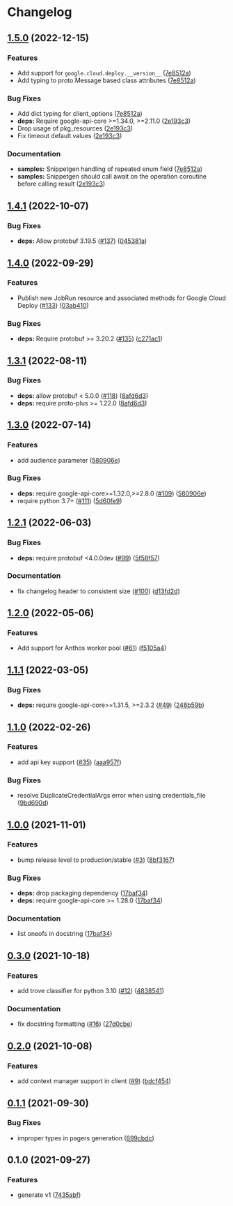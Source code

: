 # Changelog

## [1.5.0](https://github.com/googleapis/python-deploy/compare/v1.4.1...v1.5.0) (2022-12-15)


### Features

* Add support for `google.cloud.deploy.__version__` ([7e8512a](https://github.com/googleapis/python-deploy/commit/7e8512ae846ec1e356e3a99d64b1664f3c23e268))
* Add typing to proto.Message based class attributes ([7e8512a](https://github.com/googleapis/python-deploy/commit/7e8512ae846ec1e356e3a99d64b1664f3c23e268))


### Bug Fixes

* Add dict typing for client_options ([7e8512a](https://github.com/googleapis/python-deploy/commit/7e8512ae846ec1e356e3a99d64b1664f3c23e268))
* **deps:** Require google-api-core &gt;=1.34.0, >=2.11.0  ([2e193c3](https://github.com/googleapis/python-deploy/commit/2e193c3e0369a02bd0feba4f7d0fb4a65a3df935))
* Drop usage of pkg_resources ([2e193c3](https://github.com/googleapis/python-deploy/commit/2e193c3e0369a02bd0feba4f7d0fb4a65a3df935))
* Fix timeout default values ([2e193c3](https://github.com/googleapis/python-deploy/commit/2e193c3e0369a02bd0feba4f7d0fb4a65a3df935))


### Documentation

* **samples:** Snippetgen handling of repeated enum field ([7e8512a](https://github.com/googleapis/python-deploy/commit/7e8512ae846ec1e356e3a99d64b1664f3c23e268))
* **samples:** Snippetgen should call await on the operation coroutine before calling result ([2e193c3](https://github.com/googleapis/python-deploy/commit/2e193c3e0369a02bd0feba4f7d0fb4a65a3df935))

## [1.4.1](https://github.com/googleapis/python-deploy/compare/v1.4.0...v1.4.1) (2022-10-07)


### Bug Fixes

* **deps:** Allow protobuf 3.19.5 ([#137](https://github.com/googleapis/python-deploy/issues/137)) ([045381a](https://github.com/googleapis/python-deploy/commit/045381a445a610629d06016b0637b365f1299983))

## [1.4.0](https://github.com/googleapis/python-deploy/compare/v1.3.1...v1.4.0) (2022-09-29)


### Features

* Publish new JobRun resource and associated methods for Google Cloud Deploy ([#133](https://github.com/googleapis/python-deploy/issues/133)) ([03ab410](https://github.com/googleapis/python-deploy/commit/03ab410ee01e20e3d1051fa8d8003300c871d82c))


### Bug Fixes

* **deps:** Require protobuf >= 3.20.2 ([#135](https://github.com/googleapis/python-deploy/issues/135)) ([c271ac1](https://github.com/googleapis/python-deploy/commit/c271ac1163bda6cc415c41c0a2651a7f72dd40fe))

## [1.3.1](https://github.com/googleapis/python-deploy/compare/v1.3.0...v1.3.1) (2022-08-11)


### Bug Fixes

* **deps:** allow protobuf < 5.0.0 ([#118](https://github.com/googleapis/python-deploy/issues/118)) ([8afd6d3](https://github.com/googleapis/python-deploy/commit/8afd6d3ba9171ab957547245294305dd78101767))
* **deps:** require proto-plus >= 1.22.0 ([8afd6d3](https://github.com/googleapis/python-deploy/commit/8afd6d3ba9171ab957547245294305dd78101767))

## [1.3.0](https://github.com/googleapis/python-deploy/compare/v1.2.1...v1.3.0) (2022-07-14)


### Features

* add audience parameter ([580906e](https://github.com/googleapis/python-deploy/commit/580906ef7eb335df2de5802c29fac08c3a231b80))


### Bug Fixes

* **deps:** require google-api-core>=1.32.0,>=2.8.0 ([#109](https://github.com/googleapis/python-deploy/issues/109)) ([580906e](https://github.com/googleapis/python-deploy/commit/580906ef7eb335df2de5802c29fac08c3a231b80))
* require python 3.7+ ([#111](https://github.com/googleapis/python-deploy/issues/111)) ([5d60fe9](https://github.com/googleapis/python-deploy/commit/5d60fe95eda61d86cd08b1173ee2551594d6f94d))

## [1.2.1](https://github.com/googleapis/python-deploy/compare/v1.2.0...v1.2.1) (2022-06-03)


### Bug Fixes

* **deps:** require protobuf <4.0.0dev ([#99](https://github.com/googleapis/python-deploy/issues/99)) ([5f58f57](https://github.com/googleapis/python-deploy/commit/5f58f5744097cfb9bfbe933e2e56bc198a0436b3))


### Documentation

* fix changelog header to consistent size ([#100](https://github.com/googleapis/python-deploy/issues/100)) ([d13fd2d](https://github.com/googleapis/python-deploy/commit/d13fd2dd4bd260879e9795174465639d5dcd4108))

## [1.2.0](https://github.com/googleapis/python-deploy/compare/v1.1.1...v1.2.0) (2022-05-06)


### Features

* Add support for Anthos worker pool ([#61](https://github.com/googleapis/python-deploy/issues/61)) ([f5105a4](https://github.com/googleapis/python-deploy/commit/f5105a425f4f164aa7db948b3c82e2aa59dd64ce))

## [1.1.1](https://github.com/googleapis/python-deploy/compare/v1.1.0...v1.1.1) (2022-03-05)


### Bug Fixes

* **deps:** require google-api-core>=1.31.5, >=2.3.2 ([#49](https://github.com/googleapis/python-deploy/issues/49)) ([248b59b](https://github.com/googleapis/python-deploy/commit/248b59b841ba0f665e63a7f99bd9adc55a7c9aa7))

## [1.1.0](https://github.com/googleapis/python-deploy/compare/v1.0.0...v1.1.0) (2022-02-26)


### Features

* add api key support ([#35](https://github.com/googleapis/python-deploy/issues/35)) ([aaa957f](https://github.com/googleapis/python-deploy/commit/aaa957f2673db673c3a8e38275d4689323ded044))


### Bug Fixes

* resolve DuplicateCredentialArgs error when using credentials_file ([9bd690d](https://github.com/googleapis/python-deploy/commit/9bd690d27c07159059aa26a86df44e304dc431fd))

## [1.0.0](https://www.github.com/googleapis/python-deploy/compare/v0.3.0...v1.0.0) (2021-11-01)


### Features

* bump release level to production/stable ([#3](https://www.github.com/googleapis/python-deploy/issues/3)) ([8bf3167](https://www.github.com/googleapis/python-deploy/commit/8bf31670c8a488d9c2eb39eae558e043e70d880e))


### Bug Fixes

* **deps:** drop packaging dependency ([17baf34](https://www.github.com/googleapis/python-deploy/commit/17baf34008aa7a2afffe8bba6d8cc6df6d064678))
* **deps:** require google-api-core >= 1.28.0 ([17baf34](https://www.github.com/googleapis/python-deploy/commit/17baf34008aa7a2afffe8bba6d8cc6df6d064678))


### Documentation

* list oneofs in docstring ([17baf34](https://www.github.com/googleapis/python-deploy/commit/17baf34008aa7a2afffe8bba6d8cc6df6d064678))

## [0.3.0](https://www.github.com/googleapis/python-deploy/compare/v0.2.0...v0.3.0) (2021-10-18)


### Features

* add trove classifier for python 3.10 ([#12](https://www.github.com/googleapis/python-deploy/issues/12)) ([4838541](https://www.github.com/googleapis/python-deploy/commit/48385418dbea54dee65432f5e0255f305c246bbe))


### Documentation

* fix docstring formatting ([#16](https://www.github.com/googleapis/python-deploy/issues/16)) ([27d0cbe](https://www.github.com/googleapis/python-deploy/commit/27d0cbe3603e459392480c641e08eb1cff839d4d))

## [0.2.0](https://www.github.com/googleapis/python-deploy/compare/v0.1.1...v0.2.0) (2021-10-08)


### Features

* add context manager support in client ([#9](https://www.github.com/googleapis/python-deploy/issues/9)) ([bdcf454](https://www.github.com/googleapis/python-deploy/commit/bdcf454b8d976004caa7ef5bcccf9f928cfbfe63))

## [0.1.1](https://www.github.com/googleapis/python-deploy/compare/v0.1.0...v0.1.1) (2021-09-30)


### Bug Fixes

* improper types in pagers generation ([699cbdc](https://www.github.com/googleapis/python-deploy/commit/699cbdcb91e93045c6c8bc4cfbd6fe92f59e739b))

## 0.1.0 (2021-09-27)


### Features

* generate v1 ([7435abf](https://www.github.com/googleapis/python-deploy/commit/7435abff524e45f2ed0f90f479f1ca5e9cba1730))
